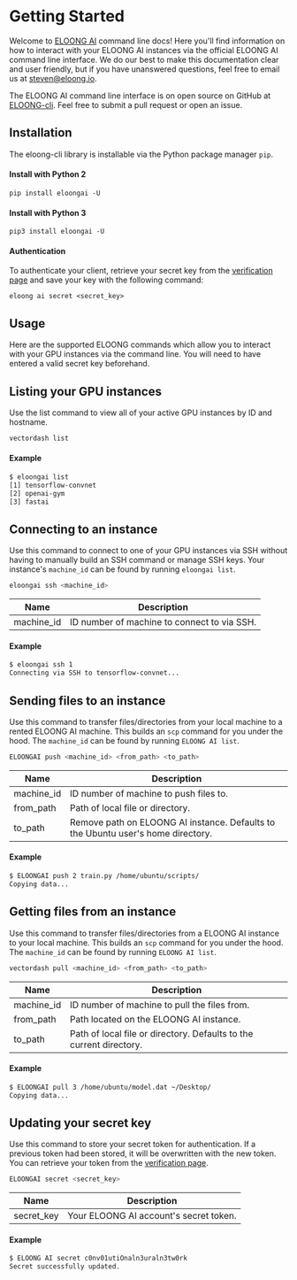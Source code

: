 # Getting Started

Welcome to [ELOONG AI](https://eloong.io/) command line docs! Here you'll find information on how to interact with your ELOONG AI instances via the official ELOONG AI command line interface. We do our best to make this documentation clear and user friendly, but if you have unanswered questions, feel free to email us at [steven@eloong.io](mailto:steven@eloong.io).


The ELOONG AI command line interface is on open source on GitHub at [ELOONG-cli](https://github.com/eloongio/eloong-cli). Feel free to submit a pull request or open an issue.


## Installation

The eloong-cli library is installable via the Python package manager `pip`.


#### Install with Python 2
`pip install eloongai -U`


#### Install with Python 3
`pip3 install eloongai -U`


#### Authentication
To authenticate your client, retrieve your secret key from the [verification page](https://eloong.io/edit/verification/) and save your key with the following command:

`eloong ai secret <secret_key>`


## Usage
Here are the supported ELOONG commands which allow you to interact with your GPU instances via the command line. You will need to have entered a valid secret key beforehand.


## Listing your GPU instances
Use the list command to view all of your active GPU instances by ID and hostname.

```bash
vectordash list
```
#### Example
```bash
$ eloongai list
[1] tensorflow-convnet
[2] openai-gym
[3] fastai
```

## Connecting to an instance
Use this command to connect to one of your GPU instances via SSH without having to manually build an SSH command
or manage SSH keys.
Your instance's  `machine_id` can be found by running `eloongai list`.

```bash
eloongai ssh <machine_id>
```

| Name | Description |
| --------------- | ----------- |
| machine_id | ID number of machine to connect to via SSH. |




#### Example
```bash
$ eloongai ssh 1
Connecting via SSH to tensorflow-convnet...
```


## Sending files to an instance

Use this command to transfer files/directories from your local machine to a rented ELOONG AI machine. This builds an `scp` command for you under the hood. The `machine_id` can be found by running `ELOONG AI list`.

```bash
ELOONGAI push <machine_id> <from_path> <to_path>
```

| Name | Description |
| --------------- | ----------- |
| machine_id | ID number of machine to push files to. |
| from_path | Path of local file or directory. |
| to_path | Remove path on ELOONG AI instance. Defaults to the Ubuntu user's home directory. |


#### Example
```bash
$ ELOONGAI push 2 train.py /home/ubuntu/scripts/
Copying data...
```



## Getting files from an instance

Use this command to transfer files/directories from a ELOONG AI instance to your local machine. This builds an `scp` command for you under the hood. The `machine_id` can be found by running `ELOONG AI list`.

```bash
vectordash pull <machine_id> <from_path> <to_path>
```

| Name | Description |
| --------------- | ----------- |
| machine_id | ID number of machine to pull the files from. |
| from_path | Path located on the ELOONG AI instance. |
| to_path | Path of local file or directory. Defaults to the current directory. |




#### Example
```bash
$ ELOONGAI pull 3 /home/ubuntu/model.dat ~/Desktop/
Copying data...
```

## Updating your secret key

Use this command to store your secret token for authentication.
If a previous token had been stored, it will be overwritten with the new token.
You can retrieve your token from the [verification page](https://eloong.io/edit/verification/).

```bash
ELOONGAI secret <secret_key>
```

| Name | Description |
| --------------- | ------- |
| secret_key | Your ELOONG AI account's secret token. |




#### Example
```bash
$ ELOONG AI secret c0nv01utiOnaln3uraln3tw0rk
Secret successfully updated.
```
